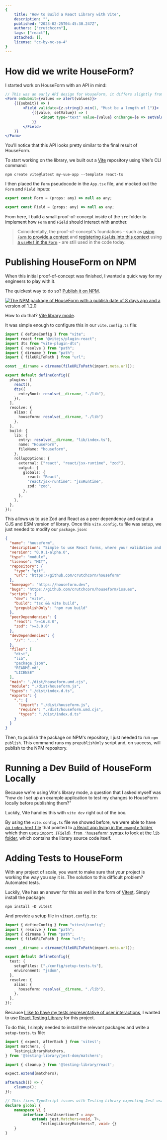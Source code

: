 ```yaml
---
{
	title: "How to Build a React Library with Vite",
	description: "",
	published: "2023-02-25T04:45:30.247Z",
	authors: ["crutchcorn"],
	tags: ["react"],
	attached: [],
	license: "cc-by-nc-sa-4"
}
---
```




# How did we write HouseForm?

I started work on HouseForm with an API in mind:

```jsx
// This was an early API design for HouseForm, it differs slightly from the final product
<Form onSubmit={values => alert(values)}>
	{({submit}) => (
		<Field validate={z.string().min(1, "Must be a length of 1")}>
			{({value, setValue}) => (
				<input type="text" value={value} onChange={e => setValue(e.target.value)} />
			)}
		</Field>
	)}
</Form>
```

You'll notice that this API looks pretty similar to the final result of HouseForm.

To start working on the library, we built out a [Vite](https://vitejs.dev/) repository using Vite's CLI command:

 ```shell
npm create vite@latest my-vue-app --template react-ts
 ```

I then placed the `Form` pseudocode in the `App.tsx` file, and mocked out the `Form` and `Field` inputs:

```jsx
export const Form = (props: any) => null as any;

export const Field = (props: any) => null as any;
```

From here, I build a small proof-of-concept inside of the `src` folder to implement how `Form` and `Field` should interact with another. 

> Coincidentally, the proof-of-concept's foundations - such as [using `Form` to provide a context](https://github.com/crutchcorn/houseform/blob/497580ab351724e091508954501d04ea2c506d52/lib/form/form.tsx#L112) and [registering `Field`s into this context](https://github.com/crutchcorn/houseform/blob/497580ab351724e091508954501d04ea2c506d52/lib/field/use-field-like-sync.ts#L39-L50) using [a `useRef` in the `Form`](https://github.com/crutchcorn/houseform/blob/497580ab351724e091508954501d04ea2c506d52/lib/form/use-formlike.ts#L18) - are still used in the code today.

# Publishing HouseForm on NPM

When this initial proof-of-concept was finished, I wanted a quick way for my engineers to play with it.

The quickest way to do so? [Publish it on NPM](https://npmjs.com/package/houseform).

[![The NPM package of HouseForm with a publish date of 8 days ago and a version of 1.2.0](./houseform_npm.png)](https://npmjs.com/package/houseform)

How to do that? [Vite library mode](https://vitejs.dev/guide/build.html#library-mode).

It was simple enough to configure this in our `vite.config.ts` file:

```typescript
import { defineConfig } from "vite";
import react from "@vitejs/plugin-react";
import dts from "vite-plugin-dts";
import { resolve } from "path";
import { dirname } from "path";
import { fileURLToPath } from "url";

const __dirname = dirname(fileURLToPath(import.meta.url));

export default defineConfig({
  plugins: [
    react(),
    dts({
      entryRoot: resolve(__dirname, "./lib"),
    }),
  ],
  resolve: {
    alias: {
      houseform: resolve(__dirname, "./lib")
    },
  },
  build: {
    lib: {
      entry: resolve(__dirname, "lib/index.ts"),
      name: "HouseForm",
      fileName: "houseform",
    },
    rollupOptions: {
      external: ["react", "react/jsx-runtime", "zod"],
      output: {
        globals: {
          react: "React",
          "react/jsx-runtime": "jsxRuntime",
          zod: "zod",
        },
      },
    },
  },
});
```

This allows us to use Zod and React as a peer dependency and output a CJS and ESM version of library. Once this `vite.config.ts` file was setup, we just needed to modify our `package.json`:

```json
{
  "name": "houseform",
  "description": "Simple to use React forms, where your validation and UI code live together in harmony.",
  "version": "0.0.1-alpha.0",
  "type": "module",
  "license": "MIT",
  "repository": {
    "type": "git",
    "url": "https://github.com/crutchcorn/houseform"
  },
  "homepage": "https://houseform.dev",
  "bugs": "https://github.com/crutchcorn/houseform/issues",
  "scripts": {
    "dev": "vite",
    "build": "tsc && vite build",
    "prepublishOnly": "npm run build"
  },
  "peerDependencies": {
    "react": ">=16.8.0",
    "zod": ">=3.9.0"
  },
  "devDependencies": {
    "//": "..."
  },
  "files": [
    "dist",
    "lib",
    "package.json",
    "README.md",
    "LICENSE"
  ],
  "main": "./dist/houseform.umd.cjs",
  "module": "./dist/houseform.js",
  "types": "./dist/index.d.ts",
  "exports": {
    ".": {
      "import": "./dist/houseform.js",
      "require": "./dist/houseform.umd.cjs",
      "types": "./dist/index.d.ts"
    }
  }
}
```

Then, to publish the package on NPM's repository, I just needed to run `npm publish`. This command runs my `prepublishOnly` script and, on success, will publish to the NPM repository.

# Running a Dev Build of HouseForm Locally

Because we're using Vite's library mode, a question that I asked myself was "how do I set up an example application to test my changes to HouseForm locally before publishing them?"

Luckily, Vite handles this with `vite dev` right out of the box.

By using the `vite.config.ts` file we showed before, we were able to have [an `index.html` file](https://github.com/crutchcorn/houseform/blob/497580ab351724e091508954501d04ea2c506d52/index.html) that pointed to [a React app living in the `example` folder](https://github.com/crutchcorn/houseform/tree/497580ab351724e091508954501d04ea2c506d52/example), which then [uses `import {Field} from 'houseform'` syntax](https://github.com/crutchcorn/houseform/blob/497580ab351724e091508954501d04ea2c506d52/example/App.tsx#L1) to look at [the `lib` folder](https://github.com/crutchcorn/houseform/tree/497580ab351724e091508954501d04ea2c506d52/lib), which contains the library source code itself.

# Adding Tests to HouseForm

With any project of scale, you want to make sure that your project is working the way you say it is. The solution to this difficult problem? Automated tests.

Luckily, Vite has an answer for this as well in the form of [Vitest](https://vitest.dev/). Simply install the package:

```shell
npm install -D vitest
```

And provide a setup file in `vitest.config.ts`:

```typescript
import { defineConfig } from "vitest/config";
import { resolve } from "path";
import { dirname } from "path";
import { fileURLToPath } from "url";

const __dirname = dirname(fileURLToPath(import.meta.url));

export default defineConfig({
  test: {
    setupFiles: ["./config/setup-tests.ts"],
    environment: "jsdom",
  },
  resolve: {
    alias: {
      houseform: resolve(__dirname, "./lib"),
    },
  },
});
```

Because [I like to have my tests representative of user interactions](https://kentcdodds.com/blog/write-tests), I wanted to use [React Testing Library](https://testing-library.com/docs/react-testing-library/intro/) for this project.

To do this, I simply needed to install the relevant packages and write a `setup-tests.ts` file:

```typescript
import { expect, afterEach } from 'vitest';
import matchers, {
    TestingLibraryMatchers,
} from '@testing-library/jest-dom/matchers';

import { cleanup } from '@testing-library/react';

expect.extend(matchers);

afterEach(() => {
    cleanup();
});

// This fixes TypeScript issues with Testing Library expecting Jest usage
declare global {
    namespace Vi {
        interface JestAssertion<T = any>
            extends jest.Matchers<void, T>,
                TestingLibraryMatchers<T, void> {}
    }
}
```



